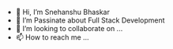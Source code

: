- 👋 Hi, I’m Snehanshu Bhaskar
- 👀 I’m Passinate about Full Stack Development 
- 💞️ I’m looking to collaborate on ...
- 📫 How to reach me ...

<!---
snehanshu2001/snehanshu2001 is a ✨ special ✨ repository because its `README.md` (this file) appears on your GitHub profile.
You can click the Preview link to take a look at your changes.
--->
